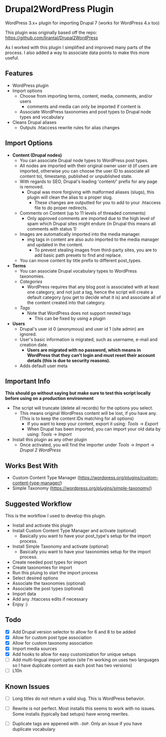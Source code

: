 Drupal2WordPress Plugin 
=======================

WordPress 3.x+ plugin for importing Drupal 7 (works for WordPress 4.x too)

This plugin was originally based off the repo: https://github.com/lirantal/Drupal2WordPress

As I worked with this plugin I simplified and improved many parts of the process. I also added a way to associate data points to make this more useful.

## Features
* WordPress plugin
* Import options
    - Choose from importing terms, content, media, comments, and/or users
        - comments and media can only be imported if content is
    - Associate WordPress taxonomies and post types to Drupal node types and vocabulary
* Cleans Drupal aliases
    - Outputs .htaccess rewrite rules for alias changes


## Import Options
* **Content (Drupal nodes)** 
    - You can associate Drupal node types to WordPress post types.
    - All nodes are imported with their original owner user id (if users are imported, otherwise you can choose the user ID to associate all content to), timestamp, published or unpublished state. 
    - With regards to SEO, Drupal's leading 'content/' prefix for any page is removed.
        - Drupal was more forgiving with malformed aliases (slugs), this plugin will clean the alias to a proper slug.
            - These changes are outputted for you to add to your .htaccess file to do proper redirects.
    - Comments on Content (up to 11 levels of threaded comments)
        - Only approved comments are imported due to the high level of spam which Drupal sites might endure (in Drupal this means all comments with status 1)
    - Images are automatically imported into the media manager.
        - img tags in content are also auto imported to the media manager and updated in the content.
            - To prevent stealing images from third-party sites, you are to add basic path presets to find and replace.
    - You can move content by title prefix to different post_types.
* **Terms**
    - You can associate Drupal vocabulary types to WordPress taxonomies.
    - _Categories_ 
        - WordPress requires that any blog post is associated with at least one category, and not just a tag, hence the script will create a default category (you get to decide what it is) and associate all of the content created into that category.
    - _Tags_
        - Note that WordPress does not support nested tags
            - This can be fixed by using a plugin
* **Users** 
    - Drupal's user id 0 (anonymous) and user id 1 (site admin) are ignored. 
    - User's basic information is migrated, such as username, e-mail and creation date. 
        - **Users are migrated with no password, which means in WordPress that they can't login and must reset their account details (this is due to security reasons).**
    - Adds default user meta

## Important Info

**This should go without saying but make sure to test this script locally before using on a production environment**

* The script will truncate (delete all records) for the options you select. 
    - This means original WordPress content will be lost, if you have any. (This is to keep the content IDs matching for all options)
        - If you want to keep your content, export it using: _Tools_ -> _Export_
        - When Drupal has been imported, you can import your old data by using: _Tools_ -> _Import_
* Install this plugin as any other plugin
    - Once activated, you will find the importer under _Tools_ -> _Import_ -> _Drupal 2 WordPress_
    
## Works Best With
- Custom Content Type Manager (https://wordpress.org/plugins/custom-content-type-manager/)
- Simple Taxonomy (https://wordpress.org/plugins/simple-taxonomy/)

## Suggested Workflow

This is the workflow I used to develop this plugin.
- Install and activate this plugin
- Install Custom Content Type Manager and activate (optional)
    - Basically you want to have your post_type's setup for the import process.
- Install Simple Taxonomy and activate (optional)
    - Basically you want to have your taxonomies setup for the import process.
- Create needed post types for import
- Create taxonomies for import
- Run this pluing to start the import process
- Select desired options
- Associate the taxonomies (optional)
- Associate the post types (optional)
- Import data
- Add any .htaccess edits if necessary
- Enjoy :)

## Todo
- [x] Add Drupal version selector to allow for 6 and 8 to be added
- [x] Allow for custom post type association
- [x] Allow for custom taxonomy association
- [x] Import media sources
- [x] Add hooks to allow for easy customization for unique setups
- [ ] Add multi-lingual import option (site I'm working on uses two languages so I have duplicate content as each post has two versions)
- [ ] L10n

## Known Issues
- [ ] Long titles do not return a valid slug. This is WordPress behavior.
- [ ] Rewrite is not perfect. Most installs this seems to work with no issues. Some installs (typically bad setups) have wrong rewrites.
- [ ] Duplicate tags are appened with `-DUP`. Only an issue if you have duplicate vocabulary

